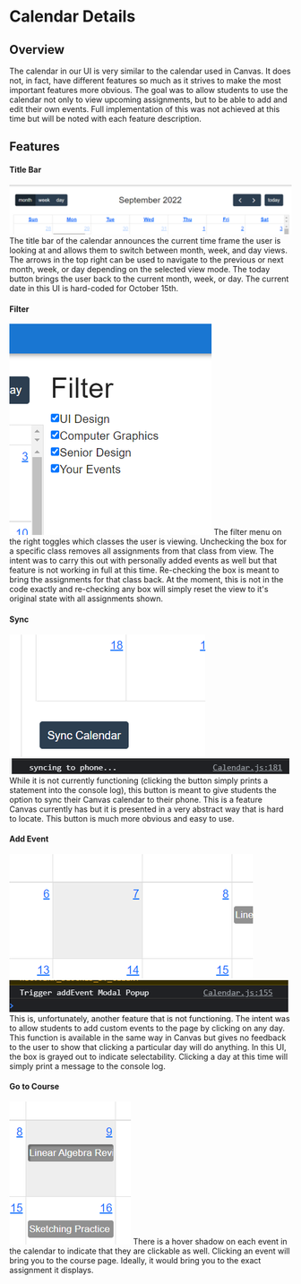 # Calendar Details
## Overview
The calendar in our UI is very similar to the calendar used in Canvas. It does not, in fact, have different features so much as it strives to make the most important features more obvious. The goal was to allow students to use the calendar not only to view upcoming assignments, but to be able to add and edit their own events. Full implementation of this was not achieved at this time but will be noted with each feature description.

## Features

#### Title Bar
![](images/title-bar.png)
The title bar of the calendar announces the current time frame the user is looking at and allows them to switch between month, week, and day views. The arrows in the top right can be used to navigate to the previous or next month, week, or day depending on the selected view mode. The today button brings the user back to the current month, week, or day. The current date in this UI is hard-coded for October 15th.

#### Filter
![](images/filter.png)
The filter menu on the right toggles which classes the user is viewing. Unchecking the box for a specific class removes all assignments from that class from view. The intent was to carry this out with personally added events as well but that feature is not working in full at this time. Re-checking the box is meant to bring the assignments for that class back. At the moment, this is not in the code exactly and re-checking any box will simply reset the view to it's original state with all assignments shown. 


#### Sync
![](images/sync-cal.png)
![](images/sync-cal2.png)
While it is not currently functioning (clicking the button simply prints a statement into the console log), this button is meant to give students the option to sync their Canvas calendar to their phone. This is a feature Canvas currently has but it is presented in a very abstract way that is hard to locate. This button is much more obvious and easy to use.

#### Add Event
![](images/add-event1.png)
![](images/add-event2.png)
This is, unfortunately, another feature that is not functioning. The intent was to allow students to add custom events to the page by clicking on any day. This function is available in the same way in Canvas but gives no feedback to the user to show that clicking a particular day will do anything. In this UI, the box is grayed out to indicate selectability. Clicking a day at this time will simply print a message to the console log.

#### Go to Course
![](images/goto.png)
There is a hover shadow on each event in the calendar to indicate that they are clickable as well. Clicking an event will bring you to the course page. Ideally, it would bring you to the exact assignment it displays.

